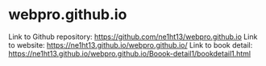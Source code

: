 # webpro.github.io
Link to Github repository: https://github.com/ne1ht13/webpro.github.io
Link to website: https://ne1ht13.github.io/webpro.github.io/
Link to book detail: https://ne1ht13.github.io/webpro.github.io/Boook-detail1/bookdetail1.html